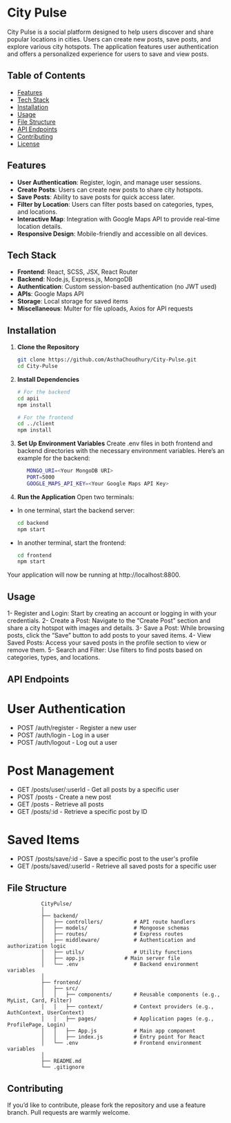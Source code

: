 # City Pulse

City Pulse is a social platform designed to help users discover and share popular locations in cities. Users can create new posts, save posts, and explore various city hotspots. The application features user authentication and offers a personalized experience for users to save and view posts.

## Table of Contents
- [Features](#features)
- [Tech Stack](#tech-stack)
- [Installation](#installation)
- [Usage](#usage)
- [File Structure](#file-structure)
- [API Endpoints](#api-endpoints)
- [Contributing](#contributing)
- [License](#license)

## Features

- **User Authentication**: Register, login, and manage user sessions.
- **Create Posts**: Users can create new posts to share city hotspots.
- **Save Posts**: Ability to save posts for quick access later.
- **Filter by Location**: Users can filter posts based on categories, types, and locations.
- **Interactive Map**: Integration with Google Maps API to provide real-time location details.
- **Responsive Design**: Mobile-friendly and accessible on all devices.

## Tech Stack

- **Frontend**: React, SCSS, JSX, React Router
- **Backend**: Node.js, Express.js, MongoDB
- **Authentication**: Custom session-based authentication (no JWT used)
- **APIs**: Google Maps API
- **Storage**: Local storage for saved items
- **Miscellaneous**: Multer for file uploads, Axios for API requests

## Installation

1. **Clone the Repository**
   ```bash
   git clone https://github.com/AsthaChoudhury/City-Pulse.git
   cd City-Pulse

2. **Install Dependencies**
   ```bash
   # For the backend
   cd apii
   npm install

   # For the frontend
   cd ../client
   npm install

3. **Set Up Environment Variables**
Create .env files in both frontend and backend directories with the necessary environment variables. Here’s an example for the backend:
   ```bash
      MONGO_URI=<Your MongoDB URI>
      PORT=5000
      GOOGLE_MAPS_API_KEY=<Your Google Maps API Key>

4. **Run the Application**
 Open two terminals:

- In one terminal, start the backend server:
   ```bash
   cd backend
   npm start
- In another terminal, start the frontend:
   ```bash
   cd frontend
   npm start
Your application will now be running at http://localhost:8800.

## Usage
   1- Register and Login: Start by creating an account or logging in with         your credentials.
   2- Create a Post: Navigate to the “Create Post” section and share a city       hotspot with images and details.
   3- Save a Post: While browsing posts, click the “Save” button to add           posts to your saved items.
   4- View Saved Posts: Access your saved posts in the profile section to         view or remove them.
   5- Search and Filter: Use filters to find posts based on categories,           types, and locations.
   
## API Endpoints

# User Authentication
   - POST /auth/register - Register a new user
   - POST /auth/login - Log in a user
   - POST /auth/logout - Log out a user
     
# Post Management
   - GET /posts/user/:userId - Get all posts by a specific user
   - POST /posts - Create a new post
   - GET /posts - Retrieve all posts
   - GET /posts/:id - Retrieve a specific post by ID
     
# Saved Items
   - POST /posts/save/:id - Save a specific post to the user's profile
   - GET /posts/saved/:userId - Retrieve all saved posts for a specific user

## File Structure

               CityPulse/
               │
               ├── backend/
               │   ├── controllers/          # API route handlers
               │   ├── models/               # Mongoose schemas
               │   ├── routes/               # Express routes
               │   ├── middleware/           # Authentication and authorization logic
               │   ├── utils/                # Utility functions
               │   ├── app.js             # Main server file
               │   └── .env                  # Backend environment variables
               │
               ├── frontend/
               │   ├── src/
               │   │   ├── components/       # Reusable components (e.g., MyList, Card, Filter)
               │   │   ├── context/          # Context providers (e.g., AuthContext, UserContext)
               │   │   ├── pages/            # Application pages (e.g., ProfilePage, Login)
               │   │   ├── App.js            # Main app component
               │   │   ├── index.js          # Entry point for React
               │   └── .env                  # Frontend environment variables
               │
               ├── README.md
               └── .gitignore
## Contributing
If you’d like to contribute, please fork the repository and use a feature branch. Pull requests are warmly welcome.




